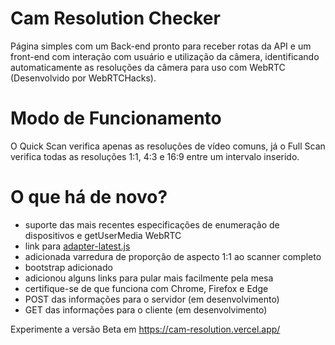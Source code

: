Cam Resolution Checker
====================

Página simples com um Back-end pronto para receber rotas da API e um front-end com interação com usuário e utilização da câmera, identificando automaticamente as resoluções da câmera para uso com WebRTC (Desenvolvido por WebRTCHacks).

Modo de Funcionamento 
====================

O Quick Scan verifica apenas as resoluções de vídeo comuns, já o Full Scan verifica todas as resoluções 1:1, 4:3 e 16:9 entre um intervalo inserido.

O que há de novo? 
==================
* suporte das mais recentes especificações de enumeração de dispositivos e getUserMedia WebRTC
* link para [adapter-latest.js](https://webrtc.github.io/adapter/adapter-latest.js)
* adicionada varredura de proporção de aspecto 1:1 ao scanner completo
* bootstrap adicionado
* adicionou alguns links para pular mais facilmente pela mesa
* certifique-se de que funciona com Chrome, Firefox e Edge
* POST das informações para o servidor (em desenvolvimento)
* GET das informações para o cliente (em desenvolvimento)
 
Experimente a versão Beta em https://cam-resolution.vercel.app/


